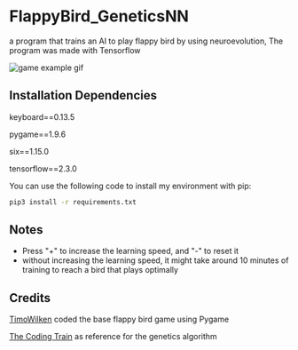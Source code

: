 # FlappyBird_GeneticsNN
a program that trains an AI to play flappy bird by using neuroevolution, The program was made with Tensorflow

![game example gif](https://s1.gifyu.com/images/ezgif.com-optimizea1bc81da832bafb8.gif)


## Installation Dependencies

keyboard==0.13.5

pygame==1.9.6

six==1.15.0

tensorflow==2.3.0

You can use the following code to install my environment with pip:

```bash
pip3 install -r requirements.txt
```
## Notes
- Press "+" to increase the learning speed, and "-" to reset it
- without increasing the learning speed, it might take around 10 minutes of training to reach a bird that plays optimally


## Credits
[TimoWilken](https://github.com/TimoWilken/flappy-bird-pygame) coded the base flappy bird game using Pygame

[The Coding Train](https://thecodingtrain.com/) as reference for the genetics algorithm
